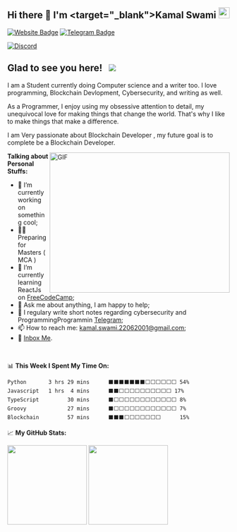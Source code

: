 ## Hi there 👋 I'm <target="_blank">Kamal Swami</a> <img src="https://media.giphy.com/media/hvRJCLFzcasrR4ia7z/giphy.gif" width="25px">


[![Website Badge](https://img.shields.io/badge/Website-3b5998?style=flat-square&logo=google-chrome&logoColor=white)](/)
[![Telegram Badge](https://img.shields.io/badge/-Telegram-0088cc?style=flat-square&logo=Telegram&logoColor=white)](https://t.me/)

[![Discord](https://img.shields.io/discord/805879201961607178?color=green&label=@XTREMESEC&logo=Discord&style=flat-square&link=https://discord.gg/pM6GF6PaJF)](https://discord.gg/pM6GF6PaJF)


## Glad to see you here! &nbsp; ![](https://visitor-badge.glitch.me/badge?page_id=swamikamal)

I am a Student currently doing Computer science and a writer too. I love programming, Blockchain Devlopment, Cybersecurity, and writing as well.

As a Programmer, I enjoy using my obsessive attention to detail, my unequivocal love for making things that change the world. That's why I like to make things that make a difference.

I am Very passionate about Blockchain Developer , my future goal is to complete be a Blockchain Developer.

<img align="right" alt="GIF" src="https://www.google.com/url?sa=i&url=https%3A%2F%2Fstackify.com%2Fjava-vs-net-comparison%2F&psig=AOvVaw0lRcrZbEUGCiOeXW3dDKjD&ust=1654153319467000&source=images&cd=vfe&ved=0CAwQjRxqFwoTCIiu_LnXi_gCFQAAAAAdAAAAABAN" width="408" height="318" />
  

**Talking about Personal Stuffs:**

- 💪 I’m currently working on something cool;
- 👩‍💻 Preparing for Masters ( MCA )
- 🚀 I’m currently learning ReactJs on [FreeCodeCamp](https://freecodecamp.com/);
- 💬 Ask me about anything, I am happy to help;
- 📝 I regulary write short notes regarding cybersecurity and ProgrammingProgrammin [Telegram](https://t.me/joinchat/TM2kMGQwiugSQSVM);
- 📫 How to reach me: kamal.swami.22062001@gmail.com;
- 📝 [Inbox Me](https://t.me/).

</br>

📊 **This Week I Spent My Time On:**
<!--START_SECTION:waka-->
```text
Python       3 hrs 29 mins    	⬛⬛⬛⬛⬛⬛⬛⬜⬜⬜⬜⬜⬜ 54%   
Javascript   1 hrs  4 mins      ⬛⬛⬜⬜⬜⬜⬜⬜⬜⬜⬜⬜ 17%
TypeScript         30 mins      ⬛⬜⬜⬜⬜⬜⬜⬜⬜⬜⬜⬜⬜ 8%    
Groovy             27 mins      ⬛⬜⬜⬜⬜⬜⬜⬜⬜⬜⬜⬜⬜ 7%
Blockchain         57 mins      ⬛⬛⬛⬜⬜⬜⬜⬜⬜⬜      15%
```
<!--END_SECTION:waka-->

📈 **My GitHub Stats:**

<p>
  <img height="180em" src="https://github-readme-stats.vercel.app/api?username=swamikamal&show_icons=true&hide_border=true&&count_private=true&include_all_commits=true" />
  <img height="180em" src="https://github-readme-stats.vercel.app/api/top-langs/?username=swamikamal&exclude_repo=KNN-Image-Classification&show_icons=true&hide_border=true&layout=compact&langs_count=8"/>
</p>

